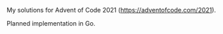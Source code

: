 My solutions for Advent of Code 2021 (https://adventofcode.com/2021).

Planned implementation in Go.
